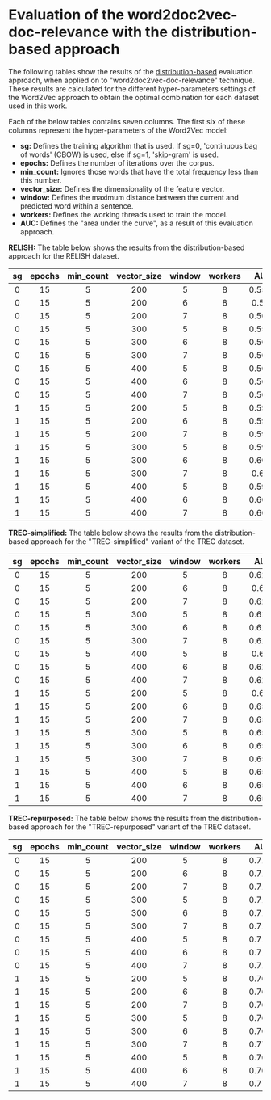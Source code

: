 # Evaluation of the word2doc2vec-doc-relevance with the distribution-based approach

The following tables show the results of the [distribution-based](https://github.com/zbmed-semtec/medline-preprocessing/tree/main/code/Distribution_Analysis) evaluation approach, when applied on to "word2doc2vec-doc-relevance" technique. 
These results are calculated for the different hyper-parameters settings of the Word2Vec approach to obtain the optimal combination for each dataset used in this work.

Each of the below tables contains seven columns. The first six of these columns represent the hyper-parameters of the Word2Vec model:
- **sg:** Defines the training algorithm that is used. If sg=0, 'continuous bag of words' (CBOW) is used, else if sg=1, 'skip-gram' is used.
- **epochs:** Defines the number of iterations over the corpus.
- **min_count:** Ignores those words that have the total frequency less than this number.
- **vector_size:** Defines the dimensionality of the feature vector.
- **window:** Defines the maximum distance between the current and predicted word within a sentence.
- **workers:** Defines the working threads used to train the model.
- **AUC:** Defines the "area under the curve", as a result of this evaluation approach.

**RELISH:** The table below shows the results from the distribution-based approach for the RELISH dataset.

| sg    | epochs      | min_count     | vector_size | window  | workers | AUC    |
|:-----:|:-----------:|:-------------:|:-----------:|:-------:|:-------:|:------:|
| 0     | 15          | 5             | 200         | 5       | 8       | 0.5595 |
| 0     | 15          | 5             | 200         | 6       | 8       | 0.561  |
| 0     | 15          | 5             | 200         | 7       | 8       | 0.5624 |
| 0     | 15          | 5             | 300         | 5       | 8       | 0.5597 |
| 0     | 15          | 5             | 300         | 6       | 8       | 0.5624 |
| 0     | 15          | 5             | 300         | 7       | 8       | 0.5639 |
| 0     | 15          | 5             | 400         | 5       | 8       | 0.5609 |
| 0     | 15          | 5             | 400         | 6       | 8       | 0.5625 |
| 0     | 15          | 5             | 400         | 7       | 8       | 0.5649 |
| 1     | 15          | 5             | 200         | 5       | 8       | 0.5945 |
| 1     | 15          | 5             | 200         | 6       | 8       | 0.5969 |
| 1     | 15          | 5             | 200         | 7       | 8       | 0.5991 |
| 1     | 15          | 5             | 300         | 5       | 8       | 0.5982 |
| 1     | 15          | 5             | 300         | 6       | 8       | 0.6005 |
| 1     | 15          | 5             | 300         | 7       | 8       | 0.603  |
| 1     | 15          | 5             | 400         | 5       | 8       | 0.5993 |
| 1     | 15          | 5             | 400         | 6       | 8       | 0.6024 |
| 1     | 15          | 5             | 400         | 7       | 8       | 0.6046 |

**TREC-simplified:** The table below shows the results from the distribution-based approach for the "TREC-simplified" variant of the TREC dataset.

| sg    | epochs      | min_count     | vector_size | window  | workers | AUC    |
|:-----:|:-----------:|:-------------:|:-----------:|:-------:|:-------:|:------:|
| 0     | 15          | 5             | 200         | 5       | 8       | 0.6283 |
| 0     | 15          | 5             | 200         | 6       | 8       | 0.627  |
| 0     | 15          | 5             | 200         | 7       | 8       | 0.6253 |
| 0     | 15          | 5             | 300         | 5       | 8       | 0.6275 |
| 0     | 15          | 5             | 300         | 6       | 8       | 0.6269 |
| 0     | 15          | 5             | 300         | 7       | 8       | 0.6254 |
| 0     | 15          | 5             | 400         | 5       | 8       | 0.628  |
| 0     | 15          | 5             | 400         | 6       | 8       | 0.6268 |
| 0     | 15          | 5             | 400         | 7       | 8       | 0.6266 |
| 1     | 15          | 5             | 200         | 5       | 8       | 0.653  |
| 1     | 15          | 5             | 200         | 6       | 8       | 0.6557 |
| 1     | 15          | 5             | 200         | 7       | 8       | 0.6576 |
| 1     | 15          | 5             | 300         | 5       | 8       | 0.6542 |
| 1     | 15          | 5             | 300         | 6       | 8       | 0.6568 |
| 1     | 15          | 5             | 300         | 7       | 8       | 0.6593 |
| 1     | 15          | 5             | 400         | 5       | 8       | 0.6547 |
| 1     | 15          | 5             | 400         | 6       | 8       | 0.6576 |
| 1     | 15          | 5             | 400         | 7       | 8       | 0.6595 |

**TREC-repurposed:** The table below shows the results from the distribution-based approach for the "TREC-repurposed" variant of the TREC dataset.

| sg    | epochs      | min_count     | vector_size | window  | workers | AUC    |
|:-----:|:-----------:|:-------------:|:-----------:|:-------:|:-------:|:------:|
| 0     | 15          | 5             | 200         | 5       | 8       | 0.7158 |
| 0     | 15          | 5             | 200         | 6       | 8       | 0.7125 |
| 0     | 15          | 5             | 200         | 7       | 8       | 0.7125 |
| 0     | 15          | 5             | 300         | 5       | 8       | 0.7176 |
| 0     | 15          | 5             | 300         | 6       | 8       | 0.7126 |
| 0     | 15          | 5             | 300         | 7       | 8       | 0.7101 |
| 0     | 15          | 5             | 400         | 5       | 8       | 0.7151 |
| 0     | 15          | 5             | 400         | 6       | 8       | 0.7135 |
| 0     | 15          | 5             | 400         | 7       | 8       | 0.7128 |
| 1     | 15          | 5             | 200         | 5       | 8       | 0.7627 |
| 1     | 15          | 5             | 200         | 6       | 8       | 0.7671 |
| 1     | 15          | 5             | 200         | 7       | 8       | 0.7697 |
| 1     | 15          | 5             | 300         | 5       | 8       | 0.7649 |
| 1     | 15          | 5             | 300         | 6       | 8       | 0.7689 |
| 1     | 15          | 5             | 300         | 7       | 8       | 0.7722 |
| 1     | 15          | 5             | 400         | 5       | 8       | 0.7653 |
| 1     | 15          | 5             | 400         | 6       | 8       | 0.7698 |
| 1     | 15          | 5             | 400         | 7       | 8       | 0.7733 |
